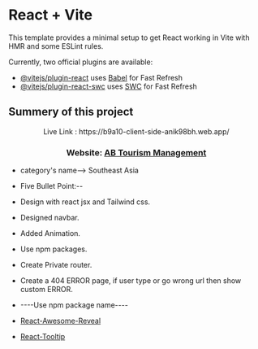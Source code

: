 # React + Vite

This template provides a minimal setup to get React working in Vite with HMR and some ESLint rules.

Currently, two official plugins are available:

- [@vitejs/plugin-react](https://github.com/vitejs/vite-plugin-react/blob/main/packages/plugin-react/README.md) uses [Babel](https://babeljs.io/) for Fast Refresh
- [@vitejs/plugin-react-swc](https://github.com/vitejs/vite-plugin-react-swc) uses [SWC](https://swc.rs/) for Fast Refresh






## Summery of this project

<p align="center">Live Link : https://b9a10-client-side-anik98bh.web.app/ <p/>
  <h3 align="center">Website: <a href="https://b9a10-client-side-anik98bh.web.app/">AB Tourism Management</a></h3>




  * category's name-->  Southeast Asia



  
  - Five Bullet Point:--

  * Design with react jsx and Tailwind css.
  * Designed navbar.
  * Added Animation.
  * Use npm packages.
  * Create Private router.
  * Create a 404 ERROR page, if user type or go wrong url then show custom ERROR.

  * ----Use npm package name----
  * <a href="https://www.npmjs.com/package/react-awesome-reveal">React-Awesome-Reveal</a>
  * <a href="https://react-tooltip.com/">React-Tooltip</a>
